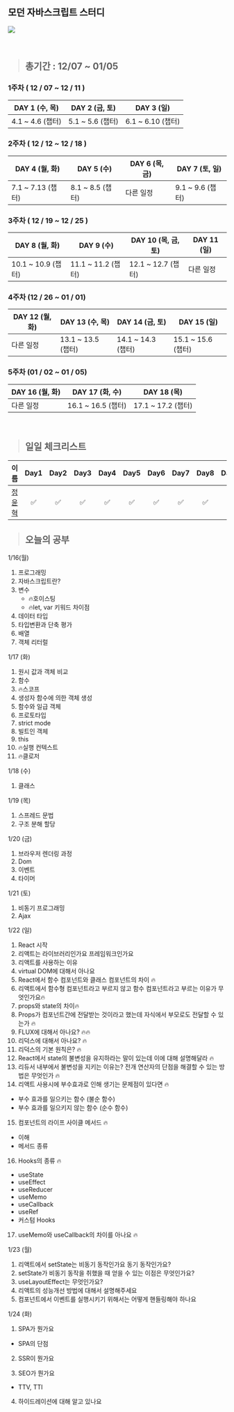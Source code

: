 ## 모던 자바스크립트 스터디

![](https://user-images.githubusercontent.com/76567238/204139061-a7735816-bc1e-4eae-991a-1a67e39b91e2.png)

<br/>

> ## 총기간 : 12/07 ~ 01/05

### 1주차 ( 12 / 07 ~ 12 / 11 )

| DAY 1 (수, 목)   | DAY 2 (금, 토)   | DAY 3 (일)        |
| ---------------- | ---------------- | ----------------- |
| 4.1 ~ 4.6 (챕터) | 5.1 ~ 5.6 (챕터) | 6.1 ~ 6.10 (챕터) |

### 2주차 ( 12 / 12 ~ 12 / 18 )

| DAY 4 (월, 화)    | DAY 5 (수)       | DAY 6 (목, 금) | DAY 7 (토, 일)   |
| ----------------- | ---------------- | -------------- | ---------------- |
| 7.1 ~ 7.13 (챕터) | 8.1 ~ 8.5 (챕터) | 다른 일정      | 9.1 ~ 9.6 (챕터) |

### 3주차 ( 12 / 19 ~ 12 / 25 )

| DAY 8 (월, 화)     | DAY 9 (수)         | DAY 10 (목, 금, 토) | DAY 11 (일) |
| ------------------ | ------------------ | ------------------- | ----------- |
| 10.1 ~ 10.9 (챕터) | 11.1 ~ 11.2 (챕터) | 12.1 ~ 12.7 (챕터)  | 다른 일정   |

### 4주차 (12 / 26 ~ 01 / 01)

| DAY 12 (월, 화) | DAY 13 (수, 목)    | DAY 14 (금, 토)    | DAY 15 (일)        |
| --------------- | ------------------ | ------------------ | ------------------ |
| 다른 일정       | 13.1 ~ 13.5 (챕터) | 14.1 ~ 14.3 (챕터) | 15.1 ~ 15.6 (챕터) |

### 5주차 (01 / 02 ~ 01 / 05)

| DAY 16 (월, 화) | DAY 17 (화, 수)    | DAY 18 (목)        |
| --------------- | ------------------ | ------------------ |
| 다른 일정       | 16.1 ~ 16.5 (챕터) | 17.1 ~ 17.2 (챕터) |

<br/>

> ## 일일 체크리스트

| 이름                                                 | Day1 | Day2 | Day3 | Day4 | Day5 | Day6 | Day7 | Day8 | Day9 | Day10 | Day11 | Day12 | Day13 | Day14 | Day15 | Day16 | Day17 | Day18 |
| ---------------------------------------------------- | :--: | :--: | :--: | :--: | :--: | :--: | :--: | :--: | :--: | :---: | :---: | :---: | :---: | :---: | :---: | ----- | ----- | ----- |
| <center>[정윤혁](https://github.com/hyukzz)</center> |  ✅  |  ✅  |  ✅  |  ✅  |  ✅  |  ✅  |  ✅  |  ✅  |  ✅  |  ✅   |  ✅   |  ✅   |  ✅   |  ✅   |  ✅   | ✅    |

> ## 오늘의 공부

1/16(월)

1. 프로그래밍
2. 자바스크립트란?
3. 변수
   - 🔥호이스팅
   - 🔥let, var 키워드 차이점
4. 데이터 타입
5. 타입변환과 단축 평가
6. 배열
7. 객체 리터럴

1/17 (화)

1. 원시 값과 객체 비교
2. 함수
3. 🔥스코프
4. 생성자 함수에 의한 객체 생성
5. 함수와 일급 객체
6. 프로토타입
7. strict mode
8. 빌트인 객체
9. this
10. 🔥실행 컨텍스트
11. 🔥클로저

1/18 (수)

1. 클래스

1/19 (목)

1. 스프레드 문법
2. 구조 분해 할당

1/20 (금)

1. 브라우저 렌더링 과정
2. Dom
3. 이벤트
4. 타이머

1/21 (토)

1. 비동기 프로그래밍
2. Ajax

1/22 (일)

1. React 시작
2. 리액트는 라이브러리인가요 프레임워크인가요
3. 리액트를 사용하는 이유
4. virtual DOM에 대해서 아나요
5. React에서 함수 컴포넌트와 클래스 컴포넌트의 차이 🔥
6. 리액트에서 함수형 컴포넌트라고 부르지 않고 함수 컴포넌트라고 부르는 이유가 무엇인가요🔥
7. props와 state의 차이🔥
8. Props가 컴포넌트간에 전달받는 것이라고 했는데 자식에서 부모로도 전달할 수 있는가 🔥
9. FLUX에 대해서 아나요? 🔥🔥
10. 리덕스에 대해서 아나요? 🔥
11. 리덕스의 기본 원칙은? 🔥
12. React에서 state의 불변성을 유지하라는 말이 있는데 이에 대해 설명해달라 🔥
13. 리듀서 내부에서 불변성을 지키는 이유는? 전개 연산자의 단점을 해결할 수 있는 방법은 무엇인가 🔥
14. 리액트 사용시에 부수효과로 인해 생기는 문제점이 있다면 🔥

- 부수 효과를 일으키는 함수 (불순 함수)
- 부수 효과를 일으키지 않는 함수 (순수 함수)

15. 컴포넌트의 라이프 사이클 메서드 🔥

- 이해
- 메서드 종류

16. Hooks의 종류 🔥

- useState
- useEffect
- useReducer
- useMemo
- useCallback
- useRef
- 커스텀 Hooks

17. useMemo와 useCallback의 차이를 아나요 🔥

1/23 (월)

1. 리액트에서 setState는 비동기 동작인가요 동기 동작인가요?
2. setState가 비동기 동작을 취했을 때 얻을 수 있는 이점은 무엇인가요?
3. useLayoutEffect는 무엇인가요?
4. 리액트의 성능개선 방법에 대해서 설명해주세요
5. 컴포넌트에서 이벤트를 실행시키기 위해서는 어떻게 핸들링해야 하나요

1/24 (화)

1. SPA가 뭔가요

- SPA의 단점

2. SSR이 뭔가요

3. SEO가 뭔가요

- TTV, TTI

4. 하이드레이션에 대해 알고 있나요

